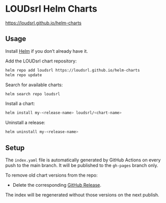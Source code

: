 # LOUDsrl Helm Charts

https://loudsrl.github.io/helm-charts

## Usage

Install [Helm](https://helm.sh) if you don’t already have it.

Add the LOUDsrl chart repository:

```bash
helm repo add loudsrl https://loudsrl.github.io/helm-charts
helm repo update
```

Search for available charts:

```bash
helm search repo loudsrl
```

Install a chart:

```bash
helm install my-<release-name> loudsrl/<chart-name>


```

Uninstall a release:

```bash
helm uninstall my-<release-name>
```

## Setup

The `index.yaml` file is automatically generated by GitHub Actions on every push to the main branch. It will be published to the `gh-pages` branch only.

To remove old chart versions from the repo:

- Delete the corresponding [GitHub Release](https://github.com/Loudsrl/helm-charts/releases).

The index will be regenerated without those versions on the next publish.
